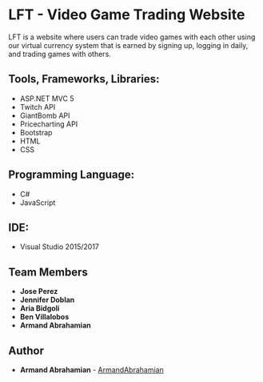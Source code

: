 # LFT - Video Game Trading Website

LFT is a website where users can trade video games with each other using our virtual currency system that is earned 
by signing up, logging in daily, and trading games with others.

## Tools, Frameworks, Libraries:
* ASP.NET MVC 5
* Twitch API
* GiantBomb API
* Pricecharting API
* Bootstrap
* HTML
* CSS

## Programming Language:
* C#
* JavaScript

## IDE:
* Visual Studio 2015/2017

## Team Members

* **Jose Perez**
* **Jennifer Doblan**
* **Aria Bidgoli**
* **Ben Villalobos**
* **Armand Abrahamian**

## Author

* **Armand Abrahamian** - [ArmandAbrahamian](https://github.com/ArmandAbrahamian)
